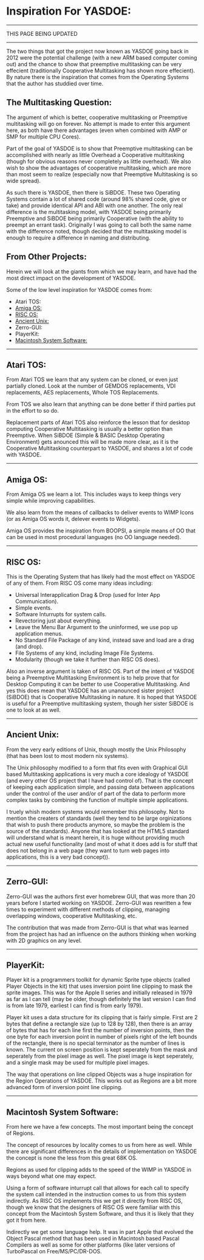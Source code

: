# Inspiration For YASDOE:

***
THIS PAGE BEING UPDATED
***

The two things that got the project now known as YASDOE going back in 2012 were the potential challenge (with a new ARM based computer coming out) and the chance to show that preemptive multitasking can be very effecient (traditionally Cooperative Multitasking has shown more effecient).  By nature there is the inspiration that comes from the Operating Systems that the author has studdied over time.

## The Multitasking Question:

The argument of which is better, cooperative multitasking or Preemptive multitasking will go on forever.  No attempt is made to enter this argument here, as both have there advantages (even when combined with AMP or SMP for multiple CPU Cores).

Part of the goal of YASDOE is to show that Preemptive multitasking can be accomplished with nearly as little Overhead a Cooperative multitasking (though for obvious reasons never completely as little overhead).  We also wish to show the advantages of cooperative multitasking, which are more than most seem to realize (especially now that Preemptive Multitasking is so wide spread).

As such there is YASDOE, then there is SiBDOE.  These two Operating Systems contain a lot of shared code (around 98% shared code, give or take) and provide identical API and ABI with one another.  The only real difference is the multitasking model, with YASDOE being primarily Preemptive and SiBDOE being primarily Cooperative (with the ability to preempt an errant task).  Originally I was going to call both the same name with the difference noted, though decided that the multitasking model is enough to require a difference in naming and distributing.

## From Other Projects:

Herein we will look at the giants from which we may learn, and have had the most direct impact on the development of YASDOE.

Some of the low level inspiration for YASDOE comes from:

* Atari TOS:
* [Amiga OS:](http://wiki.amiga.org/index.php?title=Main_Page)
* [RISC OS:](https://www.riscosopen.org/content/)
* [Ancient Unix:](https://minnie.tuhs.org/UnixTree/)
* Zerro-GUI:
* PlayerKit:
* [Macintosh System Software:](https://main.system7today.com/)


---
## Atari TOS:

From Atari TOS we learn that any system can be cloned, or even just partially cloned.  Look at the number of GEMDOS replacements, VDI replacements, AES replacements, Whole TOS Replacements.

From TOS we also learn that anything can be done better if third parties put in the effort to so do.

Replacement parts of Atari TOS also reinforce the lesson that for desktop computing Cooperative Multitasking is usually a better option than Preemptive.  When SiBDOE (Simple & BASIC Desktop Operating Environment) gets anounced this will be made more clear, as it is the Cooperative Multitasking counterpart to YASDOE, and shares a lot of code with YASDOE.



---
## Amiga OS:

From Amiga OS we learn a lot.  This includes ways to keep things very simple while improving capabilities.

We also learn from the means of callbacks to deliver events to WIMP Icons (or as Amiga OS words it, delever events to Widgets).

Amiga OS provides the inspiration from BOOPSI, a simple means of OO that can be used in most procedural languages (no OO language needed).



---
## RISC OS:

This is the Operating System that has likely had the most effect on YASDOE of any of them.  From RISC OS come many ideas including:

* Universal Interapplication Drag & Drop (used for Inter App Communication).
* Simple events.
* Software Inturrupts for system calls.
* Revectoring just about everything.
* Leave the Menu Bar Argument to the uninformed, we use pop up application menus.
* No Standard File Package of any kind, instead save and load are a drag (and drop).
* File Systems of any kind, including Image File Systems.
* Modularity (though we take it further than RISC OS does).

Also an inverse argument is taken of RISC OS.  Part of the intent of YASDOE being a Preemptive Multitasking Environment is to help prove that for Desktop Computing it can be better to use Cooperative Multitasking.  And yes this does mean that YASDOE has an unanounced sister project (SiBDOE) that is Cooperative Multitasking in nature.  It is hoped that YASDOE is useful for a Preemptive multitasking system, though her sister SiBDOE is one to look at as well.



---
## Ancient Unix:

From the very early editions of Unix, though mostly the Unix Philosophy (that has been lost to most modern nix systems).

The Unix philosophy modified to a form that fits even with Graphical GUI based Multitasking applications is very much a core idealogy of YASDOE (and every other OS project that I have had control of).  That is the concept of keeping each application simple, and passing data between applications under the control of the user and/or of part of the data to perform more complex tasks by combining the function of multiple simple applications.

I truely whish modern systems would remember this philosophy.  Not to mention the creaters of standards (well they tend to be large orginizations that wish to push there products anymore, so maybe the problem is the source of the standards).  Anyone that has looked at the HTML5 standard will understand what is meant herein, it is huge without providing much actual new useful functionality (and most of what it does add is for stuff that does not belong in a web page (they want to turn web pages into applications, this is a very bad concept)).



---
## Zerro-GUI:

Zerro-GUI was the authors first ever homebrew GUI, that was more than 20 years before I started working on YASDOE.  Zerro-GUI was rewritten a few times to experiment with different methods of clipping, managing overlapping windows, cooperative Multitasking, etc.

The contribution that was made from Zerro-GUI is that what was learned from the project has had an influence on the authors thinking when working with 2D graphics on any level.



---
## PlayerKit:

Player kit is a programmers toolkit for dynamic Sprite type objects (called Player Objects in the kit) that uses inversion point line clipping to mask the sprite images.  This was for the Apple II series and initially released in 1979 as far as I can tell (may be older, though definitely the last version I can find is from late 1979, earliest I can find is from early 1979).

Player kit uses a data structure for its clipping that is fairly simple.  First are 2 bytes that define a rectangle size (up to 128 by 128), then there is an array of bytes that has for each line first the number of inversion points, then the one byte for each inversion point in number of pixels right of the left bounds of the rectangle, there is no special terminator as the number of lines is known.  The current on screen position is kept seperately from the mask and seperately from the pixel image as well.  The pixel image is kept seperately, and a single mask may be used for multiple pixel images.

The way that operations on line clipped Objects was a huge inspiration for the Region Operations of YASDOE.  This works out as Regions are a bit more advanced form of inversion point line clipping.



---
## Macintosh System Software:

From here we have a few concepts.  The most important being the concept of Regions.

The concept of resources by locality comes to us from here as well.  While there are significant differences in the details of implementation on YASDOE the concept is none the less from this great 68K OS.

Regions as used for clipping adds to the speed of the WIMP in YASDOE in ways beyond what one may expect.

Using a form of software inturrupt call that allows for each call to specify the system call intended in the instruction comes to us from this system indirectly.  As RISC OS implements this we get it directly from RISC OS, though we know that the designers of RISC OS were familiar with this concept from the Macintosh System Software, and thus it is likely that they got it from here.

Indirectly we get some language help.  It was in part Apple that evolved the Object Pascal method that has been used in Macintosh based Pascal Compilers as well as some for other platforms (like later versions of TurboPascal on Free/MS/PC/DR-DOS.
